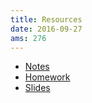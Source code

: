 ```yaml
---
title: Resources
date: 2016-09-27
ams: 276
---
```


- [Notes][1]
- [Homework][2]
- [Slides][3]

[1]: https://github.com/luiarthur/survival_AMS276/tree/master/notes
[2]: https://github.com/luiarthur/survival_AMS276/tree/master/hw
[3]: https://github.com/luiarthur/survival_AMS276/tree/master/slides
